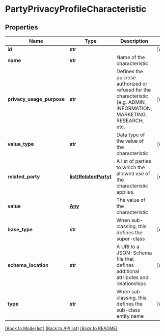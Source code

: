 # PartyPrivacyProfileCharacteristic

## Properties
Name | Type | Description | Notes
------------ | ------------- | ------------- | -------------
**id** | **str** |  | [optional] 
**name** | **str** | Name of the characteristic | 
**privacy_usage_purpose** | **str** | Defines the purpose authorized or refused for the characteristic (e.g. ADMIN, INFORMATION, MARKETING, RESEARCH, etc. | [optional] 
**value_type** | **str** | Data type of the value of the characteristic | [optional] 
**related_party** | [**list[RelatedParty]**](RelatedParty.md) | A list of parties to which the allowed use of the characteristic applies. | [optional] 
**value** | [**Any**](Any.md) | The value of the characteristic | 
**base_type** | **str** | When sub-classing, this defines the super-class | [optional] 
**schema_location** | **str** | A URI to a JSON-Schema file that defines additional attributes and relationships | [optional] 
**type** | **str** | When sub-classing, this defines the sub-class entity name | [optional] 

[[Back to Model list]](../README.md#documentation-for-models) [[Back to API list]](../README.md#documentation-for-api-endpoints) [[Back to README]](../README.md)


